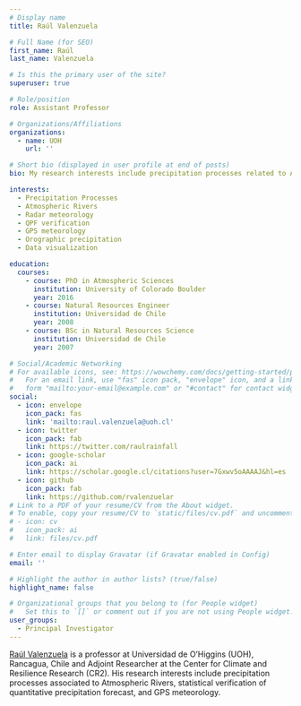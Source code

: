 ```yaml
---
# Display name
title: Raúl Valenzuela

# Full Name (for SEO)
first_name: Raúl
last_name: Valenzuela

# Is this the primary user of the site?
superuser: true

# Role/position
role: Assistant Professor

# Organizations/Affiliations
organizations:
  - name: UOH
    url: ''

# Short bio (displayed in user profile at end of posts)
bio: My research interests include precipitation processes related to Atmospheric Rivers and complex terrain, forecast verification statistics, and GPS meteorology.

interests:
  - Precipitation Processes
  - Atmospheric Rivers
  - Radar meteorology
  - QPF verification
  - GPS meteorology
  - Orographic precipitation
  - Data visualization

education:
  courses:
    - course: PhD in Atmospheric Sciences
      institution: University of Colorado Boulder
      year: 2016
    - course: Natural Resources Engineer
      institution: Universidad de Chile
      year: 2008
    - course: BSc in Natural Resources Science
      institution: Universidad de Chile
      year: 2007

# Social/Academic Networking
# For available icons, see: https://wowchemy.com/docs/getting-started/page-builder/#icons
#   For an email link, use "fas" icon pack, "envelope" icon, and a link in the
#   form "mailto:your-email@example.com" or "#contact" for contact widget.
social:
  - icon: envelope
    icon_pack: fas
    link: 'mailto:raul.valenzuela@uoh.cl'
  - icon: twitter
    icon_pack: fab
    link: https://twitter.com/raulrainfall
  - icon: google-scholar
    icon_pack: ai
    link: https://scholar.google.cl/citations?user=7Gxwv5oAAAAJ&hl=es
  - icon: github
    icon_pack: fab
    link: https://github.com/rvalenzuelar
# Link to a PDF of your resume/CV from the About widget.
# To enable, copy your resume/CV to `static/files/cv.pdf` and uncomment the lines below.
# - icon: cv
#   icon_pack: ai
#   link: files/cv.pdf

# Enter email to display Gravatar (if Gravatar enabled in Config)
email: ''

# Highlight the author in author lists? (true/false)
highlight_name: false

# Organizational groups that you belong to (for People widget)
#   Set this to `[]` or comment out if you are not using People widget.
user_groups:
  - Principal Investigator
---
```


[Raúl Valenzuela](https://raulvalenzuela.cl) is a professor at Universidad de O’Higgins (UOH), Rancagua, Chile and Adjoint Researcher at the Center for Climate and Resilience Research (CR2). His research interests include precipitation processes associated to Atmospheric Rivers, statistical verification of quantitative precipitation forecast, and GPS meteorology.